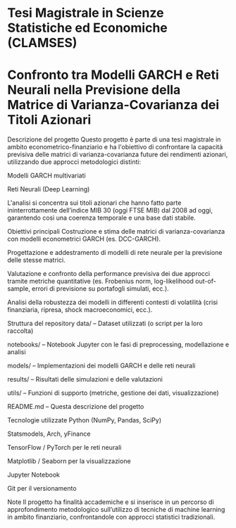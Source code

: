 # Tesi Magistrale in Scienze Statistiche ed Economiche (CLAMSES)
# Confronto tra Modelli GARCH e Reti Neurali nella Previsione della Matrice di Varianza-Covarianza dei Titoli Azionari

Descrizione del progetto
Questo progetto è parte di una tesi magistrale in ambito econometrico-finanziario e ha l'obiettivo di confrontare la capacità previsiva delle matrici di varianza-covarianza future dei rendimenti azionari, utilizzando due approcci metodologici distinti:

Modelli GARCH multivariati

Reti Neurali (Deep Learning)

L'analisi si concentra sui titoli azionari che hanno fatto parte ininterrottamente dell’indice MIB 30 (oggi FTSE MIB) dal 2008 ad oggi, garantendo così una coerenza temporale e una base dati stabile.

Obiettivi principali
Costruzione e stima delle matrici di varianza-covarianza con modelli econometrici GARCH (es. DCC-GARCH).

Progettazione e addestramento di modelli di rete neurale per la previsione delle stesse matrici.

Valutazione e confronto della performance previsiva dei due approcci tramite metriche quantitative (es. Frobenius norm, log-likelihood out-of-sample, errori di previsione su portafogli simulati, ecc.).

Analisi della robustezza dei modelli in differenti contesti di volatilità (crisi finanziaria, ripresa, shock macroeconomici, ecc.).

Struttura del repository
data/ – Dataset utilizzati (o script per la loro raccolta)

notebooks/ – Notebook Jupyter con le fasi di preprocessing, modellazione e analisi

models/ – Implementazioni dei modelli GARCH e delle reti neurali

results/ – Risultati delle simulazioni e delle valutazioni

utils/ – Funzioni di supporto (metriche, gestione dei dati, visualizzazione)

README.md – Questa descrizione del progetto

Tecnologie utilizzate
Python (NumPy, Pandas, SciPy)

Statsmodels, Arch, yFinance

TensorFlow / PyTorch per le reti neurali

Matplotlib / Seaborn per la visualizzazione

Jupyter Notebook

Git per il versionamento

Note
Il progetto ha finalità accademiche e si inserisce in un percorso di approfondimento metodologico sull’utilizzo di tecniche di machine learning in ambito finanziario, confrontandole con approcci statistici tradizionali.
